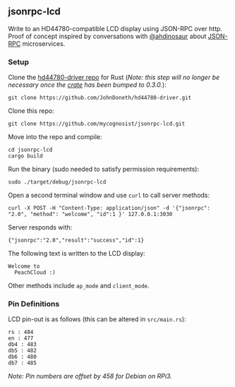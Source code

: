 ## jsonrpc-lcd

Write to an HD44780-compatible LCD display using JSON-RPC over http. Proof of concept inspired by conversations with [@ahdinosaur](https://github.com/ahdinosaur) about [JSON-RPC](https://www.jsonrpc.org/specification) microservices.

### Setup

Clone the [hd44780-driver repo](https://github.com/JohnDoneth/hd44780-driver) for Rust (_Note: this step will no longer be necessary once the [crate](https://crates.io/crates/hd44780-driver) has been bumped to 0.3.0._):

`git clone https://github.com/JohnDoneth/hd44780-driver.git`

Clone this repo:

`git clone https://github.com/mycognosist/jsonrpc-lcd.git`

Move into the repo and compile:

`cd jsonrpc-lcd`  
`cargo build`

Run the binary (sudo needed to satisfy permission requirements):

`sudo ./target/debug/jsonrpc-lcd`

Open a second terminal window and use `curl` to call server methods:

`curl -X POST -H "Content-Type: application/json" -d '{"jsonrpc": "2.0", "method": "welcome", "id":1 }' 127.0.0.1:3030`

Server responds with:

`{"jsonrpc":"2.0","result":"success","id":1}`

The following text is written to the LCD display:

`Welcome to`  
`  PeachCloud :)`

Other methods include `ap_mode` and `client_mode`.

### Pin Definitions

LCD pin-out is as follows (this can be altered in `src/main.rs`):

`rs : 484`  
`en : 477`  
`db4 : 483`  
`db5 : 482`  
`db6 : 480`  
`db7 : 485`

_Note: Pin numbers are offset by 458 for Debian on RPi3._

